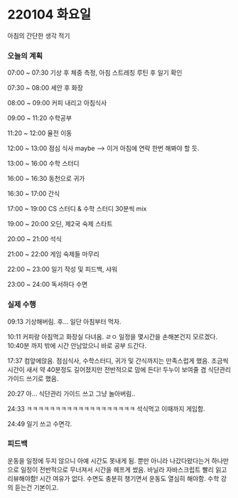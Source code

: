 # 220104 화요일

아침의 간단한 생각 적기

### 오늘의 계획

07:00 ~ 07:30 기상 후 체중 측정, 아침 스트레칭 루틴 후 일기 확인

07:30 ~ 08:00 세안 후 화장

08:00 ~ 09:00 커피 내리고 아침식사

09:00 ~ 11:20 수학공부

11:20 ~ 12:00 율전 이동

12:00 ~ 13:00 점심 식사 maybe --> 이거 아침에 연락 한번 해봐야 할 듯.

13:00 ~ 16:00 수학 스터디

16:00 ~ 16:30 동천으로 귀가

16:30 ~ 17:00 간식

17:00 ~ 19:00 CS 스터디 & 수학 스터디 30분씩 mix

19:00 ~ 20:00 오딘, 제2국 숙제 스타트

20:00 ~ 21:00 석식

21:00 ~ 22:00 게임 숙제들 마무리

22:00 ~ 23:00 일기 작성 및 피드백, 샤워

23:00 ~ 24:00 독서하다 수면

### 실제 수행

09:13 기상해버림. 후... 일단 아침부터 먹자.

10:11 커피랑 아침먹고 화장실 다녀옴. ㄹㅇ 일정을 몇시간을 손해본건지 모르겠다. 10:40분 까지 밖에 시간 안남았으니 바로 공부 드간다.

17:37 컴앞에앉음. 점심식사, 수학스터디, 귀가 및 간식까지는 만족스럽게 했음. 조금씩 시간이 새서 약 40분정도 길어졌지만 전반적으로 맘에 든다! 두누이 보여줄 겸 식단관리 가이드 쓰기로 했음.

20:27 아... 식단관리 가이드 쓰고 그냥 놀아버림..

24:33 ㅋㅋㅋㅋㅋㅋㅋㅋㅋㅋㅋㅋㅋㅋㅋㅋㅋㅋㅋ 석식먹고 이때까지 게임함.

24:49 일기 쓰고 수면각.

### 피드백

운동을 일정에 두지 않으니 아예 시간도 못내게 됨. 뿐만 아니라 나갔다왔다는거 하나만으로 일정이 전반적으로 무너져서 시간을 헤프게 썼음. 바닐라 자바스크립트 빨리 읽고 리뷰해야함! 시간 여유가 없다. 수면도 충분히 챙기면서 운동도 열심히 해야함. 수학 강의 듣는건 기본이고.
